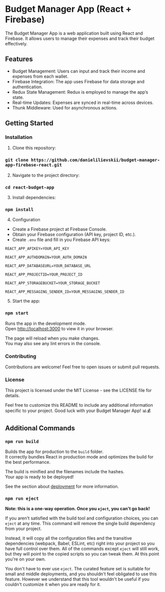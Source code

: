 # Budget Manager App (React + Firebase)

The Budget Manager App is a web application built using React and Firebase. It allows users to manage their expenses and track their budget effectively.

## Features
* Budget Management: Users can input and track their income and expenses from each wallet.
* Firebase Integration: The app uses Firebase for data storage and authentication.
* Redux State Management: Redux is employed to manage the app’s state.
* Real-time Updates: Expenses are synced in real-time across devices.
* Thunk Middleware: Used for asynchronous actions.

## Getting Started

### Installation
1. Clone this repository:
### `git clone https://github.com/danielilievskii/budget-manager-app-firebase-react.git`

2. Navigate to the project directory:
### `cd react-budget-app`

3. Install dependencies:
### `npm install`

4. Configuration
* Create a Firebase project at Firebase Console.
* Obtain your Firebase configuration (API key, project ID, etc.).
* Create `.env` file and fill in you Firebase API keys:


`REACT_APP_APIKEY=YOUR_API_KEY`

`REACT_APP_AUTHDOMAIN=YOUR_AUTH_DOMAIN`

`REACT_APP_DATABASEURL=YOUR_DATABASE_URL`

`REACT_APP_PROJECTID=YOUR_PROJECT_ID`

`REACT_APP_STORAGEBUCKET=YOUR_STORAGE_BUCKET`

`REACT_APP_MESSAGING_SENDER_ID=YOUR_MESSAGING_SENDER_ID`

5. Start the app:
### `npm start`

Runs the app in the development mode.\
Open [http://localhost:3000](http://localhost:3000) to view it in your browser.

The page will reload when you make changes.\
You may also see any lint errors in the console.

### Contributing
Contributions are welcome! Feel free to open issues or submit pull requests.

### License
This project is licensed under the MIT License - see the LICENSE file for details.

Feel free to customize this README to include any additional information specific to your project. Good luck with your Budget Manager App! 📊💰


## Additional Commands

### `npm run build`

Builds the app for production to the `build` folder.\
It correctly bundles React in production mode and optimizes the build for the best performance.

The build is minified and the filenames include the hashes.\
Your app is ready to be deployed!

See the section about [deployment](https://facebook.github.io/create-react-app/docs/deployment) for more information.

### `npm run eject`

**Note: this is a one-way operation. Once you `eject`, you can't go back!**

If you aren't satisfied with the build tool and configuration choices, you can `eject` at any time. This command will remove the single build dependency from your project.

Instead, it will copy all the configuration files and the transitive dependencies (webpack, Babel, ESLint, etc) right into your project so you have full control over them. All of the commands except `eject` will still work, but they will point to the copied scripts so you can tweak them. At this point you're on your own.

You don't have to ever use `eject`. The curated feature set is suitable for small and middle deployments, and you shouldn't feel obligated to use this feature. However we understand that this tool wouldn't be useful if you couldn't customize it when you are ready for it.


